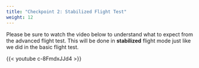 ```yaml
---
title: "Checkpoint 2: Stabilized Flight Test"
weight: 12
---
```


Please be sure to watch the video below to understand what to expect
from the advanced flight test. This will be done in **stabilized**
flight mode just like we did in the basic flight test.

<!-- cSpell:disable -->
{{< youtube c-8FmdxJJd4 >}}
<!-- cSpell:enable -->